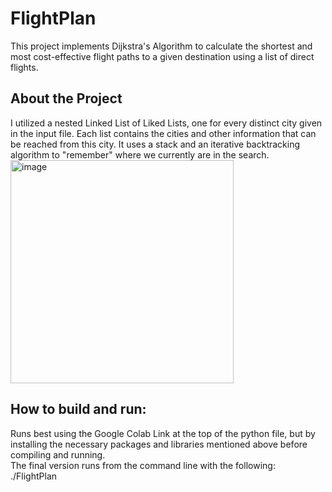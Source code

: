 # FlightPlan
This project implements Dijkstra's Algorithm to calculate the shortest and most cost-effective flight paths to a given destination using a list of direct flights.

## About the Project

I utilized a nested Linked List of Liked Lists, one for every distinct city given in the input file. Each list contains the cities and other information that can be reached from this city. It uses a stack and an iterative backtracking algorithm to "remember" where we currently are in the search. 
<br /> <img width="357" alt="image" src="https://github.com/user-attachments/assets/f53e74cd-633a-4e1b-a387-3a9c74778dab">

## How to build and run:
Runs best using the Google Colab Link at the top of the python file, but by installing the necessary packages and libraries mentioned above before compiling and running.
<br /> The final version runs from the command line with the following:
<br /> ./FlightPlan <FlightDataFile> <PathsToCalculateFile> <OutputFile>
